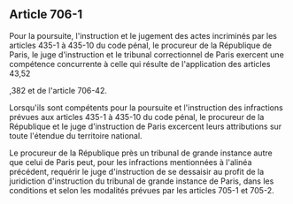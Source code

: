 Article 706-1
----
Pour la poursuite, l'instruction et le jugement des actes incriminés par les
articles 435-1 à 435-10 du code pénal, le procureur de la République de Paris,
le juge d'instruction et le tribunal correctionnel de Paris exercent une
compétence concurrente à celle qui résulte de l'application des articles 43,52

,382 et de l'article 706-42.

Lorsqu'ils sont compétents pour la poursuite et l'instruction des infractions
prévues aux articles 435-1 à 435-10 du code pénal, le procureur de la République
et le juge d'instruction de Paris excercent leurs attributions sur toute
l'étendue du territoire national.

Le procureur de la République près un tribunal de grande instance autre que
celui de Paris peut, pour les infractions mentionnées à l'alinéa précédent,
requérir le juge d'instruction de se dessaisir au profit de la juridiction
d'instruction du tribunal de grande instance de Paris, dans les conditions et
selon les modalités prévues par les articles 705-1 et 705-2.
